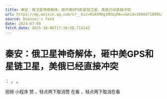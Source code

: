 ```yaml
---
title: 秦安：俄卫星神奇解体，砸中美GPS和星链卫星，美俄已经直接冲突
url: https://mp.weixin.qq.com/s?__biz=MzA5MDg1MDUyMA==&mid=2650471009&idx=1&sn=e2e7d0cc12577d1378284030edf8dac0
source: Doonsec's feed
date: 2024-07-08
fetch_date: 2025-10-06T17:38:58.714142
---
```


# 秦安：俄卫星神奇解体，砸中美GPS和星链卫星，美俄已经直接冲突

：
，
。

视频
小程序
赞
，轻点两下取消赞
在看
，轻点两下取消在看